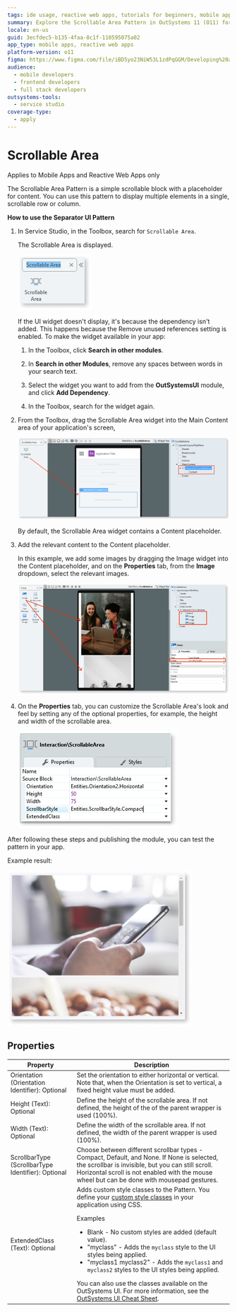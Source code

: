 ```yaml
---
tags: ide usage, reactive web apps, tutorials for beginners, mobile app development, ui patterns
summary: Explore the Scrollable Area Pattern in OutSystems 11 (O11) for creating scrollable content blocks in mobile and reactive web apps.
locale: en-us
guid: 3ecfdec5-b135-4faa-8c1f-110595075a02
app_type: mobile apps, reactive web apps
platform-version: o11
figma: https://www.figma.com/file/iBD5yo23NiW53L1zdPqGGM/Developing%20an%20Application?node-id=653:417
audience:
  - mobile developers
  - frontend developers
  - full stack developers
outsystems-tools:
  - service studio
coverage-type:
  - apply
---
```


# Scrollable Area

<div class="info" markdown="1">

Applies to Mobile Apps and Reactive Web Apps only

</div>

The Scrollable Area Pattern is a simple scrollable block with a placeholder for content. You can use this pattern to display multiple elements in a single, scrollable row or column.

**How to use the Separator UI Pattern**

1. In Service Studio, in the Toolbox, search for `Scrollable Area`.

    The Scrollable Area is displayed.

    ![Screenshot of the Scrollable Area widget in the Service Studio toolbox](images/scrollwidget-ss.png "Scrollable Area Widget in Service Studio")

    If the UI widget doesn't display, it's because the dependency isn't added. This happens because the Remove unused references setting is enabled. To make the widget available in your app:

    1. In the Toolbox, click **Search in other modules**.

    1. In **Search in other Modules**, remove any spaces between words in your search text.

    1. Select the widget you want to add from the **OutSystemsUI** module, and click **Add Dependency**.

    1. In the Toolbox, search for the widget again.

1. From the Toolbox, drag the Scrollable Area widget into the Main Content area of your application's screen,

    ![Dragging the Scrollable Area widget into the Main Content area of an application screen](images/scrolldrag-ss.png "Dragging Scrollable Area Widget to Screen")

    By default, the Scrollable Area widget contains a Content placeholder.

1. Add the relevant content to the Content placeholder.

    In this example, we add some images by dragging the Image widget into the Content placeholder, and on the **Properties** tab, from the **Image** dropdown, select the relevant images.

    ![Adding images to the Content placeholder of the Scrollable Area widget](images/scrollimage-ss.png "Adding Images to Content Placeholder")

1. On the **Properties** tab, you can customize the Scrollable Area's look and feel by setting any of the optional properties, for example, the height and width of the scrollable area.

    ![Customizing the Scrollable Area's properties in the Properties tab](images/scrollprop-ss.png "Setting Optional Properties of Scrollable Area")

After following these steps and publishing the module, you can test the pattern in your app.

Example result:

![Example result showing a Scrollable Area with content in an application](images/scrollexample.png "Example of Scrollable Area in an App")

## Properties

| **Property**                                       | **Description**                                                                                                                                                                                                                                                                                                                                                                                                                                                                                                                                                                                                                         |
|----------------------------------------------------|-----------------------------------------------------------------------------------------------------------------------------------------------------------------------------------------------------------------------------------------------------------------------------------------------------------------------------------------------------------------------------------------------------------------------------------------------------------------------------------------------------------------------------------------------------------------------------------------------------------------------------------------|
| Orientation (Orientation Identifier): Optional     | Set the orientation to either horizontal or vertical. Note that, when the Orientation is set to vertical, a fixed height value must be added.                                                                                                                                                                                                                                                                                                                                                                                                                                                                                           |
| Height (Text): Optional                            | Define the height of the scrollable area. If not defined, the height of the of the parent wrapper is used (100%).                                                                                                                                                                                                                                                                                                                                                                                                                                                                                                                       |
| Width (Text): Optional                             | Define the width of the scrollable area. If not defined, the width of the parent wrapper is used (100%).                                                                                                                                                                                                                                                                                                                                                                                                                                                                                                                                |
| ScrollbarType (ScrollbarType Identifier): Optional | Choose between different scrollbar types - Compact, Default, and None. If None is selected, the scrollbar is invisible, but you can still scroll. Horizontal scroll is not enabled with the mouse wheel but can be done with mousepad gestures.                                                                                                                                                                                                                                                                                                                                                                                         |
| ExtendedClass (Text): Optional                     | Adds custom style classes to the Pattern. You define your [custom style classes](../../../look-feel/css.md) in your application using CSS. <p>Examples <ul><li>Blank - No custom styles are added (default value).</li><li>"myclass" - Adds the ``myclass`` style to the UI styles being applied.</li><li>"myclass1 myclass2" - Adds the ``myclass1`` and ``myclass2`` styles to the UI styles being applied.</li></ul></p>You can also use the classes available on the OutSystems UI. For more information, see the [OutSystems UI Cheat Sheet](https://outsystemsui.outsystems.com/OutSystemsUIWebsite/CheatSheet). |
